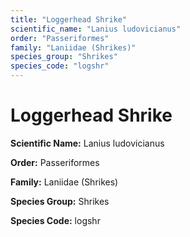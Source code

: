 ```yaml
---
title: "Loggerhead Shrike"
scientific_name: "Lanius ludovicianus"
order: "Passeriformes"
family: "Laniidae (Shrikes)"
species_group: "Shrikes"
species_code: "logshr"
---
```


# Loggerhead Shrike

**Scientific Name:** Lanius ludovicianus

**Order:** Passeriformes

**Family:** Laniidae (Shrikes)

**Species Group:** Shrikes

**Species Code:** logshr

